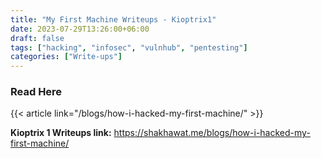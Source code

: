 ```yaml
---
title: "My First Machine Writeups - Kioptrix1"
date: 2023-07-29T13:26:00+06:00
draft: false
tags: ["hacking", "infosec", "vulnhub", "pentesting"]
categories: ["Write-ups"]
---
```

### Read Here

{{< article link="/blogs/how-i-hacked-my-first-machine/" >}}  

**Kioptrix 1 Writeups link:** https://shakhawat.me/blogs/how-i-hacked-my-first-machine/

